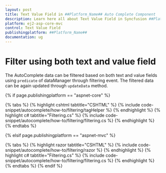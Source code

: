 ```yaml
---
layout: post
title: Text Value Field in ##Platform_Name## Auto Complete Component
description: Learn here all about Text Value Field in Syncfusion ##Platform_Name## Auto Complete component of Syncfusion Essential JS 2 and more.
platform: ej2-asp-core-mvc
control: Text Value Field
publishingplatform: ##Platform_Name##
documentation: ug
---
```



# Filter using both text and value field

The AutoComplete data can be filtered based on both text and value fields using `predicate` of dataManager through filtering event. The filtered data can be again updated through `updateData` method.

{% if page.publishingplatform == "aspnet-core" %}

{% tabs %}
{% highlight cshtml tabtitle="CSHTML" %}
{% include code-snippet/autocomplete/how-to/filtering/tagHelper %}
{% endhighlight %}
{% highlight c# tabtitle="Filtering.cs" %}
{% include code-snippet/autocomplete/how-to/filtering/filtering.cs %}
{% endhighlight %}
{% endtabs %}

{% elsif page.publishingplatform == "aspnet-mvc" %}

{% tabs %}
{% highlight razor tabtitle="CSHTML" %}
{% include code-snippet/autocomplete/how-to/filtering/razor %}
{% endhighlight %}
{% highlight c# tabtitle="Filtering.cs" %}
{% include code-snippet/autocomplete/how-to/filtering/filtering.cs %}
{% endhighlight %}
{% endtabs %}
{% endif %}

